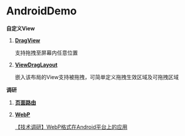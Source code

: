 # AndroidDemo
**自定义View**

1. [**DragView**](https://github.com/MummyDing/AndriodDemo/blob/master/view/src/main/java/com/mummyding/demo/view/DragView.java)

   支持拖拽至屏幕内任意位置

2. [**ViewDragLayout**](https://github.com/MummyDing/AndriodDemo/blob/master/view/src/main/java/com/mummyding/demo/view/ViewDragLayout.java)

   嵌入该布局的View支持被拖拽，可简单定义拖拽生效区域及可拖拽区域

**调研**
1. [**页面路由**](https://github.com/MummyDing/AndriodDemo/tree/master/router/src/main/java/com/mummyding/demo)

2. [**WebP**](https://github.com/MummyDing/AndriodDemo/tree/master/webp)

   [【技术调研】WebP格式在Android平台上的应用](http://blog.csdn.net/mummyding/article/details/78732296)

   ​
